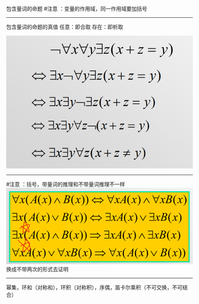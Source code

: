 包含量词的命题
#注意 ：变量的作用域，同一作用域要加括号

---
包含量词的命题的真值
	任意：即合取
	存在：即析取



![](附件/Pasted%20image%2020230227155333.png)


---
#注意 ：括号，带量词的推理和不带量词推理不一样
![](附件/Pasted%20image%2020230228210638.png)
换成不带两次的形式去证明

---
幂集，环和（对称和），环积（对称积），序偶，笛卡尔乘积（不可交换，不可结合）